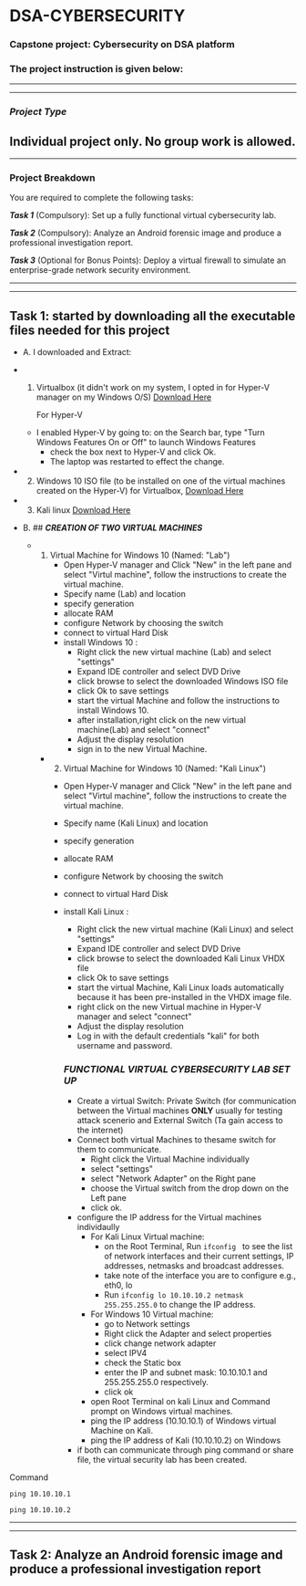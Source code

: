 # DSA-CYBERSECURITY
### Capstone project: Cybersecurity on DSA platform
### The project instruction is given below:
---
---

   ### ***Project Type***  
Individual project only. No group work is allowed.
---
---

### Project Breakdown
You are required to complete the following tasks:

***Task 1*** (Compulsory): Set up a fully functional virtual cybersecurity lab.

***Task 2*** (Compulsory): Analyze an Android forensic image and produce a professional investigation report.

***Task 3*** (Optional for Bonus Points): Deploy a virtual firewall to simulate an enterprise-grade network security environment.

---
---
## **Task 1: started by downloading all the executable files needed for this project**

- A. I downloaded and Extract:
- 1. Virtualbox (it didn't work on my system, I opted in for Hyper-V manager on my Windows O/S) [Download Here](https://www.virtualbox.org)


     For Hyper-V


  - I enabled Hyper-V by going to: on the Search bar, type "Turn Windows Features On or Off" to launch Windows Features
     - check the box next to Hyper-V and click Ok.
     - The laptop was restarted to effect the change.
- 2. Windows 10 ISO file (to be installed on one of the virtual machines created on the Hyper-V) for Virtualbox, [Download Here](https://www.microsoft.com/en-us/software-download/windows10)
 - 3. Kali linux [Download Here](https://www.kali.org/get-kali/#kali-platforms)
- B. ## ***CREATION OF TWO VIRTUAL MACHINES***
  - 1. Virtual Machine for Windows 10 (Named: "Lab")
       - Open Hyper-V manager and Click "New" in the left pane and select "Virtul machine", follow the instructions to create the virtual machine.
       - Specify name (Lab) and location
       - specify generation
       - allocate RAM
       - configure Network by choosing the switch
       - connect to virtual Hard Disk
       - install Windows 10 :
          - Right click the new virtual machine (Lab) and select "settings"
          - Expand IDE controller and select DVD Drive
          - click browse to select the downloaded Windows ISO file
          - click Ok to save settings
          - start the virtual Machine and follow the instructions to install Windows 10.
          - after installation,right click on the new virtual machine(Lab) and select "connect"
          - Adjust the display resolution
          - sign in to the new Virtual Machine.
     - 2. Virtual Machine for Windows 10 (Named: "Kali Linux")
       - Open Hyper-V manager and Click "New" in the left pane and select "Virtul machine", follow the instructions to create the virtual machine.
       - Specify name (Kali Linux) and location
       - specify generation
       - allocate RAM
       - configure Network by choosing the switch
       - connect to virtual Hard Disk
       - install Kali Linux :
          - Right click the new virtual machine (Kali Linux) and select "settings"
          - Expand IDE controller and select DVD Drive
          - click browse to select the downloaded Kali Linux VHDX file
          - click Ok to save settings
          - start the virtual Machine, Kali Linux loads automatically because it has been pre-installed in the VHDX image file.
          - right click on the new Virtual machine in Hyper-V manager and select "connect"
          - Adjust the display resolution
          - Log in with the default credentials "kali" for both username and password.
          ### ***FUNCTIONAL VIRTUAL CYBERSECURITY LAB SET UP***
 
     
         - Create a virtual Switch: Private Switch (for communication between the Virtual machines **ONLY** usually for testing attack scenerio and External Switch (Ta gain access to the internet)  
         - Connect both virtual Machines to thesame switch for them to communicate.
           - Right click the Virtual Machine individually
           - select "settings"
           - select "Network Adapter" on the Right pane
           - choose the Virtual switch from the drop down on the Left pane
           - click ok.
         - configure the IP address for the Virtual machines individaully
           - For Kali Linux Virtual machine:
             - on the Root Terminal, Run ``` ifconfig  ```  to see the list of network interfaces and their current settings, IP addresses, netmasks and broadcast addresses.
             - take note of the interface you are to configure e.g., eth0, lo
             - Run ``` ifconfig lo 10.10.10.2 netmask 255.255.255.0 ```  to change the IP address.
           - For Windows 10 Virtual machine:
             - go to Network settings
             - Right click the Adapter and select properties
             - click change network adapter
             - select IPV4
             - check the Static box
             - enter the IP and subnet mask: 10.10.10.1 and 255.255.255.0 respectively.
             - click ok
           - open Root Terminal on kali Linux and Command prompt on Windows virtual machines.
           - ping the IP address (10.10.10.1) of Windows virtual Machine on Kali.
           - ping the IP address of Kali (10.10.10.2) on Windows
         -  if both can communicate through ping command or share file, the virtual security lab has been created.


Command

 ```
 ping 10.10.10.1

 ```

 ```
 ping 10.10.10.2

 ```


---
---

## **Task 2: Analyze an Android forensic image and produce a professional investigation report**



